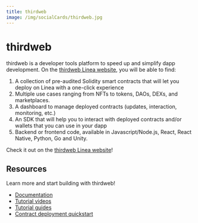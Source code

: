 ```yaml
---
title: thirdweb
image: /img/socialCards/thirdweb.jpg
---
```


# thirdweb

thirdweb is a developer tools platform to speed up and simplify dapp development. On the [thirdweb Linea website](https://thirdweb.com/linea), you will be able to find:

1. A collection of pre-audited Solidity smart contracts that will let you deploy on Linea with a one-click experience
1. Multiple use cases ranging from NFTs to tokens, DAOs, DEXs, and marketplaces.
1. A dashboard to manage deployed contracts (updates, interaction, monitoring, etc.)
1. An SDK that will help you to interact with deployed contracts and/or wallets that you can use in your dapp
1. Backend or frontend code, available in Javascript/Node.js, React, React Native, Python, Go and Unity.

Check it out on the [thirdweb Linea website](https://thirdweb.com/linea)!

## Resources

Learn more and start building with thirdweb!

- [Documentation](https://portal.thirdweb.com)
- [Tutorial videos](https://youtube.com/thirdweb)
- [Tutorial guides](https://blog.thirdweb.com/guides)
- [Contract deployment quickstart](../../quickstart/deploy-smart-contract/thirdweb.mdx)
